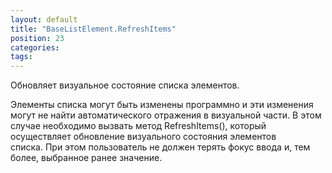 ```yaml
---
layout: default
title: "BaseListElement.RefreshItems"
position: 23
categories: 
tags: 
---
```


Обновляет визуальное состояние списка элементов.

Элементы списка могут быть изменены программно и эти изменения могут не найти автоматического отражения в визуальной части. В этом случае необходимо вызвать метод RefreshItems(), который осуществляет обновление визуального состояния элементов списка. При этом пользователь не должен терять фокус ввода и, тем более, выбранное ранее значение.

 

 


